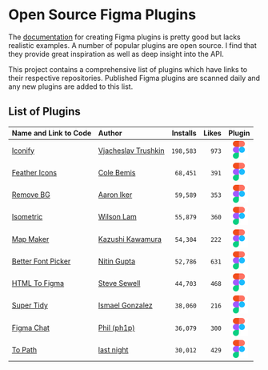 
# Open Source Figma Plugins

The [documentation](https://www.figma.com/plugin-docs/intro/) for creating Figma
plugins is pretty good but lacks realistic examples. A number of popular plugins
are open source. I find that they provide great inspiration as well as deep
insight into the API.

This project contains a comprehensive list of plugins which have links to their
respective repositories. Published Figma plugins are scanned daily and any new
plugins are added to this list.

## List of Plugins

| Name and Link to Code                                                         | Author                                                 |   Installs |   Likes |                                         Plugin                                         |
|:------------------------------------------------------------------------------|:-------------------------------------------------------|-----------:|--------:|:--------------------------------------------------------------------------------------:|
| [Iconify](https://github.com/iconify/iconify-figma)                           | [Vjacheslav Trushkin](https://github.com/iconify)      |  `198,583` |   `973` | [![Code](images/figma.svg)](https://www.figma.com/community/plugin/735098390272716381) |
| [Feather Icons](https://github.com/feathericons/figma-feather)                | [Cole Bemis](https://github.com/feathericons)          |   `68,451` |   `391` | [![Code](images/figma.svg)](https://www.figma.com/community/plugin/744047966581015514) |
| [Remove BG](https://github.com/aaroniker/figma-remove-bg)                     | [Aaron Iker](https://github.com/aaroniker)             |   `59,589` |   `353` | [![Code](images/figma.svg)](https://www.figma.com/community/plugin/738992712906748191) |
| [Isometric](https://github.com/SuspectOnTheLam/Isometric)                     | [Wilson Lam](https://github.com/SuspectOnTheLam)       |   `55,879` |   `360` | [![Code](images/figma.svg)](https://www.figma.com/community/plugin/741184519069077841) |
| [Map Maker](https://github.com/kawamurakazushi/figma-map-maker)               | [Kazushi Kawamura](https://github.com/kawamurakazushi) |   `54,304` |   `222` | [![Code](images/figma.svg)](https://www.figma.com/community/plugin/731312569747199418) |
| [Better Font Picker](https://github.com/nitinrgupta/figma-better-font-picker) | [Nitin Gupta](https://github.com/nitinrgupta)          |   `52,786` |   `631` | [![Code](images/figma.svg)](https://www.figma.com/community/plugin/739922281164562258) |
| [HTML To Figma](https://github.com/builderio/html-to-figma)                   | [Steve Sewell](https://github.com/builderio)           |   `44,703` |   `468` | [![Code](images/figma.svg)](https://www.figma.com/community/plugin/747985167520967365) |
| [Super Tidy](https://github.com/basiclines/figma-super-tidy)                  | [Ismael Gonzalez](https://github.com/basiclines)       |   `38,060` |   `216` | [![Code](images/figma.svg)](https://www.figma.com/community/plugin/731260060173130163) |
| [Figma Chat](https://github.com/ph1p/figma-chat)                              | [Phil (ph1p)](https://github.com/ph1p)                 |   `36,079` |   `300` | [![Code](images/figma.svg)](https://www.figma.com/community/plugin/742073255743594050) |
| [To Path](https://github.com/codelastnight/to-path-figma)                     | [last night](https://github.com/codelastnight)         |   `30,012` |   `429` | [![Code](images/figma.svg)](https://www.figma.com/community/plugin/751576264585242935) |
